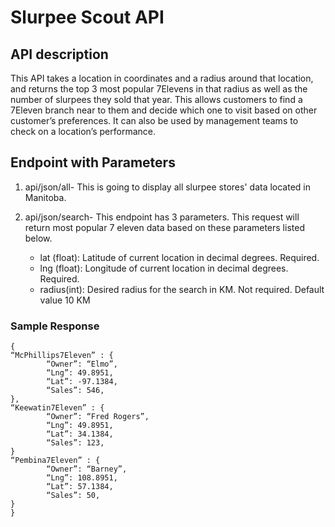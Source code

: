 # Slurpee Scout API

## API description

This API takes a location in coordinates and a radius around that location, and returns the top 3 most popular 7Elevens in that radius as well as the number of slurpees they sold that year. This allows customers to find a 7Eleven branch near to them and decide which one to visit based on other customer’s preferences. It can also be used by management teams to check on a location’s performance.

## Endpoint with Parameters

1. api/json/all- This is going to display all slurpee stores' data located in Manitoba.

2. api/json/search- This endpoint has 3 parameters. This request will return most popular 7 eleven data based on these parameters listed below.

   - lat (float): Latitude of current location in decimal degrees. Required.
   - lng (float): Longitude of current location in decimal degrees. Required.
   - radius(int): Desired radius for the search in KM. Not required. Default value 10 KM


### Sample Response

```
{
“McPhillips7Eleven” : {
		“Owner”: “Elmo”,
		“Lng”: 49.8951,
		“Lat”: -97.1384,
		“Sales”: 546,
},
“Keewatin7Eleven” : {
		“Owner”: “Fred Rogers”,
		“Lng”: 49.8951, 
		“Lat”: 34.1384,
		“Sales”: 123,
}
“Pembina7Eleven” : {
		“Owner”: “Barney”,
		“Lng”: 108.8951, 
		“Lat”: 57.1384,
		“Sales”: 50,
}
}
```
